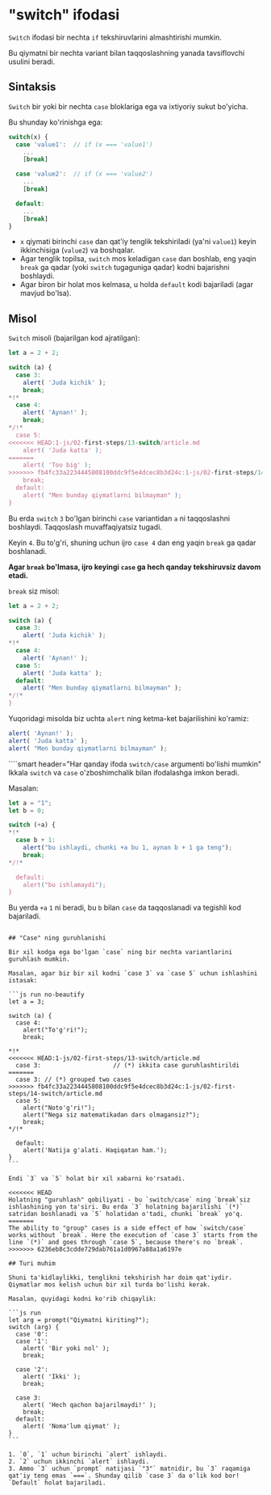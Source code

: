 # "switch" ifodasi

`Switch` ifodasi bir nechta `if` tekshiruvlarini almashtirishi mumkin.

Bu qiymatni bir nechta variant bilan taqqoslashning yanada tavsiflovchi usulini beradi.

## Sintaksis

`Switch` bir yoki bir nechta `case` bloklariga ega va ixtiyoriy sukut bo'yicha.

Bu shunday ko'rinishga ega:

```js no-beautify
switch(x) {
  case 'value1':  // if (x === 'value1')
    ...
    [break]

  case 'value2':  // if (x === 'value2')
    ...
    [break]

  default:
    ...
    [break]
}
```

- `x` qiymati birinchi `case` dan qat'iy tenglik tekshiriladi (ya'ni `value1`) keyin ikkinchisiga (`value2`) va boshqalar.
- Agar tenglik topilsa, `switch` mos keladigan `case` dan boshlab, eng yaqin `break` ga qadar (yoki `switch` tugaguniga qadar) kodni bajarishni boshlaydi.
- Agar biron bir holat mos kelmasa, u holda `default` kodi bajariladi (agar mavjud bo'lsa).

## Misol

`Switch` misoli (bajarilgan kod ajratilgan):

```js run
let a = 2 + 2;

switch (a) {
  case 3:
    alert( 'Juda kichik' );
    break;
*!*
  case 4:
    alert( 'Aynan!' );
    break;
*/!*
  case 5:
<<<<<<< HEAD:1-js/02-first-steps/13-switch/article.md
    alert( 'Juda katta' );
=======
    alert( 'Too big' );
>>>>>>> fb4fc33a2234445808100ddc9f5e4dcec8b3d24c:1-js/02-first-steps/14-switch/article.md
    break;
  default:
    alert( "Men bunday qiymatlarni bilmayman" );
}
```

Bu erda `switch` `3` bo'lgan birinchi `case` variantidan `a` ni taqqoslashni boshlaydi. Taqqoslash muvaffaqiyatsiz tugadi.

Keyin `4`. Bu to'g'ri, shuning uchun ijro `case 4` dan eng yaqin `break` ga qadar boshlanadi.

**Agar `break` bo'lmasa, ijro keyingi `case` ga hech qanday tekshiruvsiz davom etadi.**

`break` siz misol:

```js run
let a = 2 + 2;

switch (a) {
  case 3:
    alert( 'Juda kichik' );
*!*
  case 4:
    alert( 'Aynan!' );
  case 5:
    alert( 'Juda katta' );
  default:
    alert( "Men bunday qiymatlarni bilmayman" );
*/!*
}
```

Yuqoridagi misolda biz uchta `alert` ning ketma-ket bajarilishini ko'ramiz:

```js
alert( 'Aynan!' );
alert( 'Juda katta' );
alert( "Men bunday qiymatlarni bilmayman" );
```

````smart header="Har qanday ifoda `switch/case` argumenti bo'lishi mumkin"
Ikkala `switch` va `case` o'zboshimchalik bilan ifodalashga imkon beradi.

Masalan:

```js run
let a = "1";
let b = 0;

switch (+a) {
*!*
  case b + 1:
    alert("bu ishlaydi, chunki +a bu 1, aynan b + 1 ga teng");
    break;
*/!*

  default:
    alert("bu ishlamaydi");
}
```
Bu yerda `+a` `1` ni beradi, bu `b` bilan `case` da taqqoslanadi va tegishli kod bajariladi.

````

## "Case" ning guruhlanishi

Bir xil kodga ega bo'lgan `case` ning bir nechta variantlarini guruhlash mumkin.

Masalan, agar biz bir xil kodni `case 3` va `case 5` uchun ishlashini istasak:

```js run no-beautify
let a = 3;

switch (a) {
  case 4:
    alert("To'g'ri!");
    break;

*!*
<<<<<<< HEAD:1-js/02-first-steps/13-switch/article.md
  case 3:                    // (*) ikkita case guruhlashtirildi
=======
  case 3: // (*) grouped two cases
>>>>>>> fb4fc33a2234445808100ddc9f5e4dcec8b3d24c:1-js/02-first-steps/14-switch/article.md
  case 5:
    alert("Noto'g'ri!");
    alert("Nega siz matematikadan dars olmagansiz?");
    break;
*/!*

  default:
    alert('Natija g'alati. Haqiqatan ham.');
}
```

Endi `3` va `5` holat bir xil xabarni ko'rsatadi.

<<<<<<< HEAD
Holatning "guruhlash" qobiliyati - bu `switch/case` ning `break`siz ishlashining yon ta'siri. Bu erda `3` holatning bajarilishi `(*)` satridan boshlanadi va `5` holatidan o'tadi, chunki `break` yo'q.
=======
The ability to "group" cases is a side effect of how `switch/case` works without `break`. Here the execution of `case 3` starts from the line `(*)` and goes through `case 5`, because there's no `break`.
>>>>>>> 6236eb8c3cdde729dab761a1d0967a88a1a6197e

## Turi muhim

Shuni ta'kidlaylikki, tenglikni tekshirish har doim qat'iydir. Qiymatlar mos kelish uchun bir xil turda bo'lishi kerak.

Masalan, quyidagi kodni ko'rib chiqaylik:

```js run
let arg = prompt("Qiymatni kiriting?");
switch (arg) {
  case '0':
  case '1':
    alert( 'Bir yoki nol' );
    break;

  case '2':
    alert( 'Ikki' );
    break;

  case 3:
    alert( 'Hech qachon bajarilmaydi!' );
    break;
  default:
    alert( 'Noma'lum qiymat' );
}
```

1. `0`, `1` uchun birinchi `alert` ishlaydi.
2. `2` uchun ikkinchi `alert` ishlaydi.
3. Ammo `3` uchun `prompt` natijasi `"3"` matnidir, bu `3` raqamiga qat'iy teng emas `===`. Shunday qilib `case 3` da o'lik kod bor! `Default` holat bajariladi.
